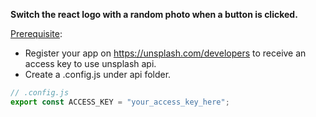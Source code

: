 **Switch the react logo with a random photo when a button is clicked.**

<ins>Prerequisite</ins>:

- Register your app on https://unsplash.com/developers to receive an access key to use unsplash api.
- Create a .config.js under api folder.

```javascript
// .config.js
export const ACCESS_KEY = "your_access_key_here";
```
